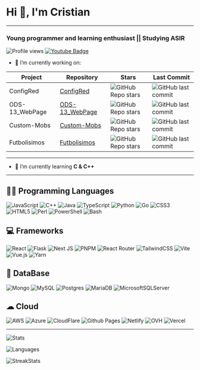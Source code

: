 # Hi 👋, I'm Cristian

---

### Young programmer and learning enthusiast || Studying ASIR

![Profile views](https://komarev.com/ghpvc/?username=cristianpvp&label=Profile%20views&color=0e75b6&style=flat)
[![Youtube Badge](https://img.shields.io/badge/-CrIsTiAnPvP-darkred?style=flat-square&logo=youtube&logoColor=white&link=https://www.youtube.com/c/cristianpvp)](https://youtube.com/c/CrIsTiAnPvPYT)

- 🔭 I’m currently working on:

| Project | Repository  | Stars | Last Commit |
|-|-|-|-|
| ConfigRed    | [ConfigRed](https://github.com/CrIsTiAnPvP/ConfigRed) | ![GitHub Repo stars](https://img.shields.io/github/stars/CrIsTiAnPvP/ConfigRed?style=flat-square&logo=githubsponsors) | ![GitHub last commit](https://img.shields.io/github/last-commit/CrIsTiAnPvP/ConfigRed?display_timestamp=committer&style=flat-square&logo=git) |
| ODS-13_WebPage | [ODS-13_WebPage](https://github.com/CrIsTiAnPvP/ODS-13_WebPage) | ![GitHub Repo stars](https://img.shields.io/github/stars/CrIsTiAnPvP/ODS-13_WebPage?style=flat-square&logo=githubsponsors) | ![GitHub last commit](https://img.shields.io/github/last-commit/CrIsTiAnPvP/ODS-13_WebPage?display_timestamp=committer&style=flat-square&logo=git) |
| Custom-Mobs | [Custom-Mobs](https://github.com/CrIsTiAnPvP/CustomMobs) | ![GitHub Repo stars](https://img.shields.io/github/stars/CrIsTiAnPvP/CustomMobs?style=flat-square&logo=githubsponsors) | ![GitHub last commit](https://img.shields.io/github/last-commit/CrIsTiAnPvP/CustomMobs?display_timestamp=committer&style=flat-square&logo=git) |
| Futbolisimos | [Futbolisimos](https://github.com/CrIsTiAnPvP/Futbolisimos) | ![GitHub Repo stars](https://img.shields.io/github/stars/CrIsTiAnPvP/Futbolisimos?style=flat-square&logo=githubsponsors) | ![GitHub last commit](https://img.shields.io/github/last-commit/CrIsTiAnPvP/Futbolisimos?display_timestamp=committer&style=flat-square&logo=git) |

---

- 🌱 I’m currently learning **C & C++**

---

## 👨‍💻 Programming Languages

![JavaScript](https://img.shields.io/badge/javascript-%23323330.svg?style=for-the-badge&logo=javascript&logoColor=%23F7DF1E)
![C++](https://img.shields.io/badge/c++-%2300599C.svg?style=for-the-badge&logo=c%2B%2B&logoColor=white)
![Java](https://img.shields.io/badge/java-%23ED8B00.svg?style=for-the-badge&logo=openjdk&logoColor=white)
![TypeScript](https://img.shields.io/badge/typescript-%23007ACC.svg?style=for-the-badge&logo=typescript&logoColor=white)
![Python](https://img.shields.io/badge/python-3670A0?style=for-the-badge&logo=python&logoColor=ffdd54)
![Go](https://img.shields.io/badge/go-%2300ADD8.svg?style=for-the-badge&logo=go&logoColor=white)
![CSS3](https://img.shields.io/badge/css3-%231572B6.svg?style=for-the-badge&logo=css3&logoColor=white)
![HTML5](https://img.shields.io/badge/html5-%23E34F26.svg?style=for-the-badge&logo=html5&logoColor=white)
![Perl](https://img.shields.io/badge/perl-%2339457E.svg?style=for-the-badge&logo=perl&logoColor=white)
![PowerShell](https://img.shields.io/badge/PowerShell-%235391FE.svg?style=for-the-badge&logo=powershell&logoColor=white)
![Bash](https://img.shields.io/badge/Bash-black.svg?style=for-the-badge&logo=gnubash&logoColor=white)

## 💻 Frameworks

![React](https://img.shields.io/badge/react-%2320232a.svg?style=for-the-badge&logo=react&logoColor=%2361DAFB)
![Flask](https://img.shields.io/badge/flask-%23000.svg?style=for-the-badge&logo=flask&logoColor=white)
![Next JS](https://img.shields.io/badge/Next-black?style=for-the-badge&logo=nextdotjs&logoColor=white)
![PNPM](https://img.shields.io/badge/pnpm-%234a4a4a.svg?style=for-the-badge&logo=pnpm&logoColor=f69220)
![React Router](https://img.shields.io/badge/React_Router-CA4245?style=for-the-badge&logo=react-router&logoColor=white)
![TailwindCSS](https://img.shields.io/badge/tailwindcss-%2338B2AC.svg?style=for-the-badge&logo=tailwind-css&logoColor=white)
![Vite](https://img.shields.io/badge/vite-%23646CFF.svg?style=for-the-badge&logo=vite&logoColor=white)
![Vue.js](https://img.shields.io/badge/vuejs-%2335495e.svg?style=for-the-badge&logo=vuedotjs&logoColor=%234FC08D)
![Yarn](https://img.shields.io/badge/yarn-%232C8EBB.svg?style=for-the-badge&logo=yarn&logoColor=white)

## 💾 DataBase

![Mongo](https://img.shields.io/badge/MongoDB-4EA94B?style=for-the-badge&logo=mongodb&logoColor=white)
![MySQL](https://img.shields.io/badge/mysql-4479A1.svg?style=for-the-badge&logo=mysql&logoColor=white)
![Postgres](https://img.shields.io/badge/postgres-%23316192.svg?style=for-the-badge&logo=postgresql&logoColor=white)
![MariaDB](https://img.shields.io/badge/MariaDB-003545?style=for-the-badge&logo=mariadb&logoColor=white)
![MicrosoftSQLServer](https://img.shields.io/badge/MSSQL-CC2927?style=for-the-badge&logo=microsoft%20sql%20server&logoColor=white)

## ☁ Cloud

![AWS](https://img.shields.io/badge/AWS-FF9900?style=for-the-badge&logo=amazonwebservices&logoColor=white)
![Azure](https://img.shields.io/badge/Microsoft_Azure-0089D6?style=for-the-badge&logo=microsoft-azure&logoColor=white)
![CloudFlare](https://img.shields.io/badge/Cloudflare-F38020?style=for-the-badge&logo=Cloudflare&logoColor=white)
![Github Pages](https://img.shields.io/badge/github%20pages-121013?style=for-the-badge&logo=github&logoColor=white)
![Netlify](https://img.shields.io/badge/Netlify-00C7B7?style=for-the-badge&logo=netlify&logoColor=white)
![OVH](https://img.shields.io/badge/OVH%20Cloud-123F6D?style=for-the-badge&logo=ovh&logoColor=white)
![Vercel](https://img.shields.io/badge/Vercel-000000?style=for-the-badge&logo=vercel&logoColor=white)

---

![Stats](https://github-readme-stats.vercel.app/api?username=cristianpvp&show_icons=true&locale=en)

![Languages](https://github-readme-stats.vercel.app/api/top-langs?username=cristianpvp&show_icons=true&locale=en&layout=compact)

![StreakStats](https://github-readme-streak-stats.herokuapp.com/?user=CrIsTiAnPvP)
